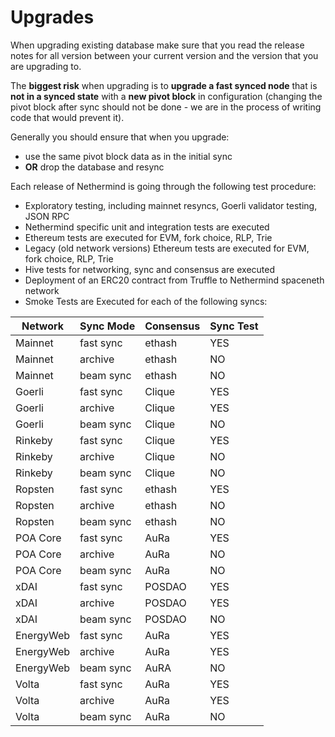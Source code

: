# Upgrades

When upgrading existing database make sure that you read the release notes for all version between your current version and the version that you are upgrading to.

The **biggest risk** when upgrading is to **upgrade a fast synced node** that is **not in a synced state** with a **new pivot block** in configuration (changing the pivot block after sync should not be done - we are in the process of writing code that would prevent it).

Generally you should ensure that when you upgrade:

* use the same pivot block data as in the initial sync
* **OR** drop the database and resync

Each release of Nethermind is going through the following test procedure:

* Exploratory testing, including mainnet resyncs, Goerli validator testing, JSON RPC
* Nethermind specific unit and integration tests are executed
* Ethereum tests are executed for EVM, fork choice, RLP, Trie
* Legacy (old network versions) Ethereum tests are executed for EVM, fork choice, RLP, Trie
* Hive tests for networking, sync and consensus are executed
* Deployment of an ERC20 contract from Truffle to Nethermind spaceneth network
* Smoke Tests are Executed for each of the following syncs:

| Network   | Sync Mode | Consensus | Sync Test |
| --------- | --------- | --------- | --------- |
| Mainnet   | fast sync | ethash    | YES       |
| Mainnet   | archive   | ethash    | NO        |
| Mainnet   | beam sync | ethash    | NO        |
| Goerli    | fast sync | Clique    | YES       |
| Goerli    | archive   | Clique    | YES       |
| Goerli    | beam sync | Clique    | NO        |
| Rinkeby   | fast sync | Clique    | YES       |
| Rinkeby   | archive   | Clique    | NO        |
| Rinkeby   | beam sync | Clique    | NO        |
| Ropsten   | fast sync | ethash    | YES       |
| Ropsten   | archive   | ethash    | NO        |
| Ropsten   | beam sync | ethash    | NO        |
| POA Core  | fast sync | AuRa      | YES       |
| POA Core  | archive   | AuRa      | NO        |
| POA Core  | beam sync | AuRa      | NO        |
| xDAI      | fast sync | POSDAO    | YES       |
| xDAI      | archive   | POSDAO    | YES       |
| xDAI      | beam sync | POSDAO    | NO        |
| EnergyWeb | fast sync | AuRa      | YES       |
| EnergyWeb | archive   | AuRa      | YES       |
| EnergyWeb | beam sync | AuRA      | NO        |
| Volta     | fast sync | AuRa      | YES       |
| Volta     | archive   | AuRa      | YES       |
| Volta     | beam sync | AuRa      | NO        |
